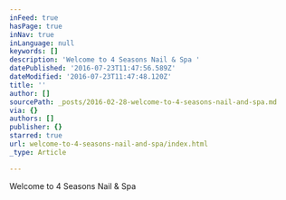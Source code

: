 ```yaml
---
inFeed: true
hasPage: true
inNav: true
inLanguage: null
keywords: []
description: 'Welcome to 4 Seasons Nail & Spa '
datePublished: '2016-07-23T11:47:56.589Z'
dateModified: '2016-07-23T11:47:48.120Z'
title: ''
author: []
sourcePath: _posts/2016-02-28-welcome-to-4-seasons-nail-and-spa.md
via: {}
authors: []
publisher: {}
starred: true
url: welcome-to-4-seasons-nail-and-spa/index.html
_type: Article

---
```

Welcome to 4 Seasons Nail & Spa